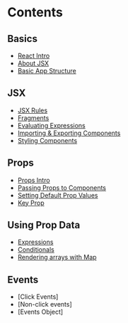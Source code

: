 # Contents

## Basics

- [React Intro](./basics.md#intro-to-react)
- [About JSX](./basics.md#intro-to-jsx)
- [Basic App Structure](./basics.md#basic-react-structure)

## JSX

- [JSX Rules](./jsx-in-detail.md#jsx-rules)
- [Fragments](./jsx-in-detail.md#fragments)
- [Evaluating Expressions](./jsx-in-detail.md#evaluating-js-expressions-in-jsx)
- [Importing & Exporting Components](./jsx-in-detail.md#importing-and-exporting-components)
- [Styling Components](./jsx-in-detail.md#styling-components)

## Props

- [Props Intro](./props.md#props-intro)
- [Passing Props to Components](./props.md#passing-props-to-components)
- [Setting Default Prop Values](./props.md#setting-a-default-value-for-a-prop)
- [Key Prop](./props.md#the-key-prop)

## Using Prop Data

- [Expressions](./using-prop-data.md#expressions)
- [Conditionals](./using-prop-data.md#conditionals)
- [Rendering arrays with Map](./using-prop-data.md#render-arrays)

## Events

- [Click Events]
- [Non-click events]
- [Events Object]
